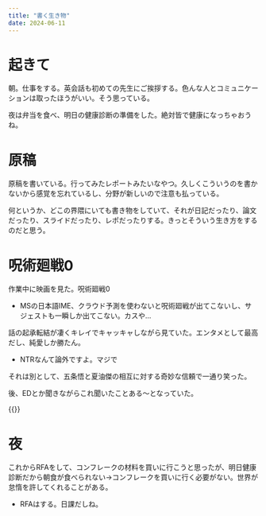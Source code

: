 ```yaml
---
title: "書く生き物"
date: 2024-06-11
---
```



# 起きて
朝。仕事をする。英会話も初めての先生にご挨拶する。色んな人とコミュニケーションは取ったほうがいい。そう思っている。


夜は弁当を食べ、明日の健康診断の準備をした。絶対皆で健康になっちゃおうね。
# 原稿
原稿を書いている。行ってみたレポートみたいなやつ。久しくこういうのを書かないから感覚を忘れているし、分野が新しいので注意も払っている。

何というか、どこの界隈にいても書き物をしていて、それが日記だったり、論文だったり、スライドだったり、レポだったりする。きっとそういう生き方をするのだと思う。

# 呪術廻戦0
作業中に映画を見た。呪術廻戦0
- MSの日本語IME、クラウド予測を使わないと呪術廻戦が出てこないし、サジェストも一瞬しか出てこない。カスや...


話の起承転結が凄くキレイでキャッキャしながら見ていた。エンタメとして最高だし、純愛しか勝たん。
- NTRなんて論外ですよ。マジで

それは別として、五条悟と夏油傑の相互に対する奇妙な信頼で一通り笑った。

後、EDとか聞きながらこれ聞いたことある～となっていた。

{{<youtube hm1na9R2uYA>}}

# 夜
これからRFAをして、コンフレークの材料を買いに行こうと思ったが、明日健康診断だから朝食が食べられない→コンフレークを買いに行く必要がない。世界が怠惰を許してくれることがある。
- RFAはする。日課だしね。